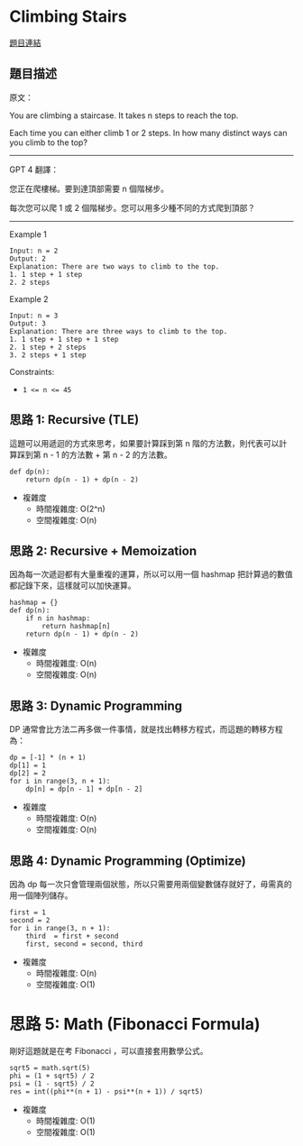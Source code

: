 # Climbing Stairs
[題目連結](https://leetcode.com/problems/climbing-stairs/)

## 題目描述
原文：
  
You are climbing a staircase. It takes n steps to reach the top.  
  
Each time you can either climb 1 or 2 steps. In how many distinct ways can you climb to the top?  

----

GPT 4 翻譯：

您正在爬樓梯。要到達頂部需要 n 個階梯步。  

每次您可以爬 1 或 2 個階梯步。您可以用多少種不同的方式爬到頂部？  

----

Example 1
```
Input: n = 2
Output: 2
Explanation: There are two ways to climb to the top.
1. 1 step + 1 step
2. 2 steps
```

Example 2
```
Input: n = 3
Output: 3
Explanation: There are three ways to climb to the top.
1. 1 step + 1 step + 1 step
2. 1 step + 2 steps
3. 2 steps + 1 step
```

Constraints:

* `1 <= n <= 45`

## 思路 1: Recursive (TLE)

這題可以用遞迴的方式來思考，如果要計算踩到第 n 階的方法數，則代表可以計算踩到第 n - 1 的方法數 + 第 n - 2 的方法數。

```
def dp(n):
    return dp(n - 1) + dp(n - 2)
```

* 複雜度
    * 時間複雜度: O(2^n)
    * 空間複雜度: O(n)

## 思路 2: Recursive + Memoization

因為每一次遞迴都有大量重複的運算，所以可以用一個 hashmap 把計算過的數值都記錄下來，這樣就可以加快運算。

```
hashmap = {}
def dp(n):
    if n in hashmap:
        return hashmap[n]
    return dp(n - 1) + dp(n - 2)
```

* 複雜度
    * 時間複雜度: O(n)
    * 空間複雜度: O(n)

## 思路 3: Dynamic Programming

DP 通常會比方法二再多做一件事情，就是找出轉移方程式，而這題的轉移方程為：  
```
dp = [-1] * (n + 1)
dp[1] = 1
dp[2] = 2
for i in range(3, n + 1):
    dp[n] = dp[n - 1] + dp[n - 2]
```

* 複雜度
    * 時間複雜度: O(n)
    * 空間複雜度: O(n)

## 思路 4: Dynamic Programming (Optimize)

因為 dp 每一次只會管理兩個狀態，所以只需要用兩個變數儲存就好了，毋需真的用一個陣列儲存。

```
first = 1
second = 2
for i in range(3, n + 1):
    third  = first + second
    first, second = second, third
```

* 複雜度
    * 時間複雜度: O(n)
    * 空間複雜度: O(1)

# 思路 5: Math (Fibonacci Formula)

剛好這題就是在考 Fibonacci ，可以直接套用數學公式。

```
sqrt5 = math.sqrt(5)
phi = (1 + sqrt5) / 2
psi = (1 - sqrt5) / 2
res = int((phi**(n + 1) - psi**(n + 1)) / sqrt5)
```

* 複雜度
    * 時間複雜度: O(1) 
    * 空間複雜度: O(1)